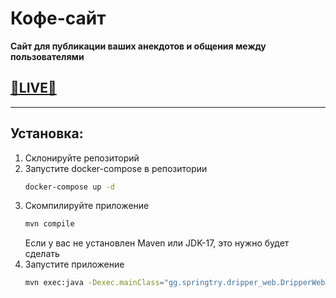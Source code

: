 # Кофе-сайт

**Сайт для публикации ваших анекдотов и общения между пользователями**
## [**🔴LIVE🔴**](https://ogokacheli.ru/dripperweb)
_____
## Установка:
1. Склонируйте репозиторий
2. Запустите docker-compose в репозитории
   ``` bash
   docker-compose up -d
   ```
3. Скомпилируйте приложение
   ``` bash
   mvn compile
   ```
   Если у вас не установлен Maven или JDK-17, это нужно будет сделать
4. Запустите приложение
   ``` bash
   mvn exec:java -Dexec.mainClass="gg.springtry.dripper_web.DripperWebApplication"
   ```
